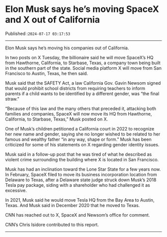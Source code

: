 # Elon Musk says he’s moving SpaceX and X out of California

Published :`2024-07-17 03:17:53`

---

Elon Musk says he’s moving his companies out of California.

In two posts on X Tuesday, the billionaire said he will move SpaceX’s HQ from Hawthorne, California, to Starbase, Texas, a company town being built in the southern part of the state. Social media platform X will move from San Francisco to Austin, Texas, he then said.

Musk said that the SAFETY Act, a law California Gov. Gavin Newsom signed that would prohibit school districts from requiring teachers to inform parents if a child wants to be identified by a different gender, was “the final straw.”

“Because of this law and the many others that preceded it, attacking both families and companies, SpaceX will now move its HQ from Hawthorne, California, to Starbase, Texas,” Musk posted on X.

One of Musk’s children petitioned a California court in 2022 to recognize her new name and gender, saying she no longer wished to be related to her famous and wealthy father “in any way, shape or form.” Musk has been criticized for some of his statements on X regarding gender identity issues.

Musk said in a follow-up post that he was tired of what he described as violent crime surrounding the building where X is located in San Francisco.

Musk has had an inclination toward the Lone Star State for a few years now. In February, SpaceX filed to move its business incorporation location from Delaware to Texas, after a Delaware state judge struck down Musk’s 2018 Tesla pay package, siding with a shareholder who had challenged it as excessive.

In 2021, Musk said he would move Tesla HQ from the Bay Area to Austin, Texas. And Musk said in December 2020 that he moved to Texas.

CNN has reached out to X, SpaceX and Newsom’s office for comment.

CNN’s Chris Isidore contributed to this report.

---


